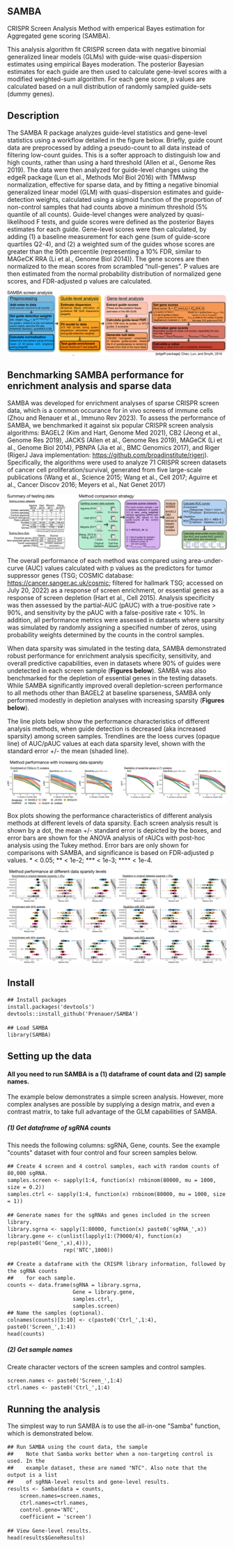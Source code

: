 ## SAMBA
CRISPR Screen Analysis Method with emperical Bayes estimation for
    Aggregated gene scoring (SAMBA). 

This analysis algorithm fit CRISPR screen data with negative binomial generalized linear models
(GLMs) with guide-wise quasi-dispersion estimates using empirical Bayes moderation. The 
posterior Bayesian estimates for each guide are then used to calculate gene-level scores with 
a modified weighted-sum algorithm. For each gene score, p values are calculated based on a null 
distribution of randomly sampled guide-sets (dummy genes). 

## Description
The SAMBA R package analyzes guide-level statistics and gene-level statistics using a workflow detailed in the figure below. Briefly, guide count data are preprocessed by adding a pseudo-count to all data instead of filtering low-count guides. This is a softer approach to distinguish low and high counts, rather than using a hard threshold  (Allen et al., Genome Res 2019). The data were then analyzed for guide-level changes using the edgeR package (Lun et al., Methods Mol Biol 2016) with TMMwsp normalization, effective for sparse data, and by fitting a negative binomial generalized linear model (GLM) with quasi-dispersion estimates and guide-detection weights, calculated using a sigmoid function of the proportion of non-control samples that had counts above a minimum threshold (5% quantile of all counts). Guide-level changes were analyzed by quasi-likelihood F tests, and guide scores were defined as the posterior Bayes estimates for each guide. Gene-level scores were then calculated, by adding (1) a baseline measurement for each gene (sum of guide-score quartiles Q2-4), and (2) a weighted sum of the guides whose scores are greater than the 90th percentile (representing a 10% FDR, similar to MAGeCK RRA (Li et al., Genome Biol 2014)). The gene scores are then normalized to the mean scores from scrambled “null-genes”. P values are then estimated from the normal probability distribution of normalized gene scores, and FDR-adjusted p values are calculated.

<img src="figures/Samba_flowchart_v1.3.png" />

## Benchmarking SAMBA performance for enrichment analysis and sparse data
SAMBA was developed for enrichment analyses of sparse CRISPR screen data, which is a common occurance for in vivo screens of immune cells (Zhou and Renauer et al., Immuno Rev 2023). To assess the performance of SAMBA, we benchmarked it against six popular CRISPR screen analysis algorithms: BAGEL2 (Kim and Hart, Genome Med 2021), CB2 (Jeong et al., Genome Res 2019), JACKS (Allen et al., Genome Res 2019), MAGeCK (Li et al., Genome Biol 2014), PBNPA (Jia et al., BMC Genomics 2017), and Riger (RigerJ Java implementation: https://github.com/broadinstitute/rigerj). Specifically, the algorithms were used to analyze 71 CRISPR screen datasets of cancer cell proliferation/survival, generated from five large-scale publications (Wang et al., Science 2015; Wang et al., Cell 2017; Aguirre et al., Cancer Discov 2016; Meyers et al., Nat Genet 2017)

<img src="figures/Samba_MethodComp_Flowchart.png" />

The overall performance of each method was compared using area-under-curve (AUC) values calculated with p values as the predictors for tumor suppressor genes (TSG; COSMIC database: https://cancer.sanger.ac.uk/cosmic; filtered for hallmark TSG; accessed on July 20, 2022) as a response of screen enrichment, or essential genes as a response of screen depletion (Hart et al., Cell 2015). Analysis specificity was then assessed by the partial-AUC (pAUC) with a true-positive rate > 90%, and sensitivity by the pAUC with a false-positive rate < 10%. In addition, all performance metrics were assessed in datasets where sparsity was simulated by randomly assigning a specified number of zeros, using probability weights determined by the counts in the control samples. 

When data sparsity was simulated in the testing data, SAMBA demonstrated robust performance for enrichment analysis specificity, sensitivity, and overall predictive capabilities, even in datasets where 90% of guides were undetected in each screen sample (**Figures below**). SAMBA was also benchmarked for the depletion of essential genes in the testing datasets. While SAMBA significantly improved overall depletion-screen performance to all methods other than BAGEL2 at baseline sparseness, SAMBA only performed modestly in depletion analyses with increasing sparsity (**Figures below**). 

The line plots below show the performance characteristics of different analysis methods, when guide detection is decreased (aka increased sparsity) among screen samples. Trendlines are the loess curves (opaque line) of AUC/pAUC values at each data sparsity level, shown with the standard error +/- the mean (shaded line).

<img src="figures/Samba_MethodComp_LinePlots.png" />

Box plots showing the performance characteristics of different analysis methods at different levels of data sparsity. Each screen analysis result is shown by a dot, the mean +/- standard error is depicted by the boxes, and error bars are shown for the ANOVA analysis of rAUCs with post-hoc analysis using the Tukey method. Error bars are only shown for comparisons with SAMBA, and significance is based on FDR-adjusted p values. * < 0.05; ** < 1e-2; *** < 1e-3; **** < 1e-4.

<img src="figures/Samba_MethodComp_DotPlots.png" />



## Install
```{r}
## Install packages
install.packages('devtools')  
devtools::install_github('Prenauer/SAMBA')

## Load SAMBA
library(SAMBA)
```


## Setting up the data
#### All you need to run SAMBA is a (1) dataframe of count data and (2) sample names. 
The example below demonstrates a simple screen analysis. However, more complex analyses
are possible by supplying a design matrix, and even a contrast matrix, to take full 
advantage of the GLM capabilities of SAMBA. 

##### (1) Get dataframe of sgRNA counts
This needs the following columns: sgRNA, Gene, counts. See the example "counts" 
dataset with four control and four screen samples below.

```{r}
## Create 4 screen and 4 control samples, each with random counts of 80,000 sgRNA.
samples.screen <- sapply(1:4, function(x) rnbinom(80000, mu = 1000, size = 0.2))  
samples.ctrl <- sapply(1:4, function(x) rnbinom(80000, mu = 1000, size = 1))  

## Generate names for the sgRNAs and genes included in the screen library.
library.sgrna <- sapply(1:80000, function(x) paste0('sgRNA_',x))  
library.gene <- c(unlist(lapply(1:(79000/4), function(x) rep(paste0('Gene_',x),4))), 
                  rep('NTC',1000))

## Create a dataframe with the CRISPR library information, followed by the sgRNA counts
##    for each sample.
counts <- data.frame(sgRNA = library.sgrna,
                     Gene = library.gene,
                     samples.ctrl,
                     samples.screen)
## Name the samples (optional).
colnames(counts)[3:10] <- c(paste0('Ctrl_',1:4), paste0('Screen_',1:4))
head(counts)
```

##### (2) Get sample names
Create character vectors of the screen samples and control samples.
```{r}
screen.names <- paste0('Screen_',1:4)
ctrl.names <- paste0('Ctrl_',1:4)
```

## Running the analysis
The simplest way to run SAMBA is to use the all-in-one "Samba" function, which is 
demonstrated below.
```{r}
## Run SAMBA using the count data, the sample 
##    Note that Samba works better when a non-targeting control is used. In the
##    example dataset, these are named "NTC". Also note that the output is a list 
##    of sgRNA-level results and gene-level results.
results <- Samba(data = counts,
    screen.names=screen.names,
    ctrl.names=ctrl.names,
    control.gene='NTC',
    coefficient = 'screen')

## View Gene-level results.
head(results$GeneResults)
```

